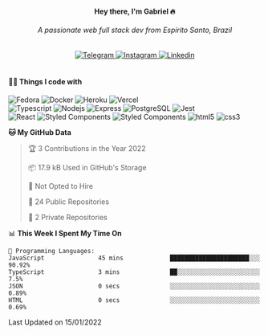 <div align="center">
  
  #### Hey there, I'm Gabriel 🔥
  
  <h6> A passionate web full stack dev from Espírito Santo, Brazil </h6>
  <a href="https://t.me/cgabrieu">
    <img src="https://img.shields.io/badge/Telegram-000000?style=flat-square&&logo=telegram" alt="Telegram">
  </a>
  <a href="https://www.instagram.com/cgavrieu">
    <img src="https://img.shields.io/badge/Instagram-000000?style=flat-square&&logo=instagram" alt="Instagram">
  </a>
  <a href="https://www.linkedin.com/in/cgabrieu/">
    <img src="https://img.shields.io/badge/LinkedIn-000000?style=flat-square&&logo=linkedin&logoColor=0a66c2" alt="Linkedin">
  </a>
</div>

<br/>

#### 👨‍💻 Things I code with
<p>
  <img alt="Fedora" src="https://img.shields.io/badge/Fedora-000000?style=flat-square&logo=fedora&logoColor=283f6e" />
  <img alt="Docker" src="https://img.shields.io/badge/-Docker-000000?style=flat-square&logo=docker" />
  <img alt="Heroku" src="https://img.shields.io/badge/-Heroku-000000?style=flat-square&logo=heroku&logoColor=410093" />
  <img alt="Vercel" src="https://img.shields.io/badge/Vercel-000000?style=flat-square&logo=vercel" />
  <br>
  <img alt="Typescript" src="https://img.shields.io/badge/Typescript-000000?style=flat-square&logo=typescript" />
  <img alt="Nodejs" src="https://img.shields.io/badge/-Nodejs-000000?style=flat-square&logo=Node.js" />
  <img alt="Express" src="https://img.shields.io/badge/Express.js-000000?style=flat-square&logo=express" />
  <img alt="PostgreSQL" src="https://img.shields.io/badge/PostgreSQL-000000?style=flat-square&logo=postgresql" />
  <img alt="Jest" src="https://img.shields.io/badge/Jest-000000?style=flat-square&logo=jest&logoColor=c03c14" />
  <br>
  <img alt="React" src="https://img.shields.io/badge/-React-000000?style=flat-square&logo=react" />
  <img alt="Styled Components" src="https://img.shields.io/badge/-Styled_Components-000000?style=flat-square&logo=styled-components" />
  <img alt="Styled Components" src="https://img.shields.io/badge/Cypress-000000?style=flat-square&logo=cypress" />
  <img alt="html5" src="https://img.shields.io/badge/-HTML5-000000?style=flat-square&logo=html5" />
  <img alt="css3" src="https://img.shields.io/badge/CSS3-000000?style=flat-square&logo=css3&logoColor=254bdd" />
</p>

<!--START_SECTION:waka-->
**🐱 My GitHub Data** 

> 🏆 3 Contributions in the Year 2022
 > 
> 📦 17.9 kB Used in GitHub's Storage 
 > 
> 🚫 Not Opted to Hire
 > 
> 📜 24 Public Repositories 
 > 
> 🔑 2 Private Repositories  
 > 
📊 **This Week I Spent My Time On** 

```text
💬 Programming Languages: 
JavaScript               45 mins             ██████████████████████░░░   90.92% 
TypeScript               3 mins              ██░░░░░░░░░░░░░░░░░░░░░░░   7.5% 
JSON                     0 secs              ░░░░░░░░░░░░░░░░░░░░░░░░░   0.89% 
HTML                     0 secs              ░░░░░░░░░░░░░░░░░░░░░░░░░   0.69%

```


 Last Updated on 15/01/2022
<!--END_SECTION:waka-->

[//]: ![stats](https://github-readme-stats.vercel.app/api?username=cgabrieu&count_private=true&hide=issues&show_icons=true&theme=radical&border_color=000&bg_color=000&border_radius=10&custom_title=GitHub%20Stats)
